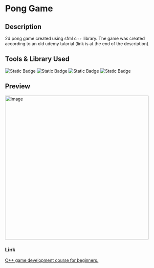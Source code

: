 # Pong Game
## Description
2d pong game created using sfml c++ library. The game was created according to an old udemy tutorial (link is at the end of the description).


## Tools & Library Used
![Static Badge](https://img.shields.io/badge/C-00599C?style=for-the-badge&logo=c&logoColor=white)
![Static Badge](https://img.shields.io/badge/C%2B%2B-00599C?style=for-the-badge&logo=c%2B%2B&logoColor=white)
![Static Badge](https://img.shields.io/badge/Visual_Studio-5C2D91?style=for-the-badge&logo=visual%20studio&logoColor=white)
![Static Badge](https://img.shields.io/badge/SFML-8CC445?style=for-the-badge&logo=sfml&logoColor=white)

## Preview
<img width="469" alt="image" src="https://github.com/user-attachments/assets/5406816a-48ae-47ed-b0be-19b06cf437ba" />


### Link
[C++ game development course for beginners.](https://www.udemy.com/course/learn-c-game-development/learn/lecture/87142#overview)
